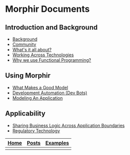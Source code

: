 # Morphir Documents

## Introduction and Background
* [Background](background)
* [Community](morphir_community)
* [What's it all about?](whats_it_about)
* [Working Across Technologies](work_across_languages_and_platforms)
* [Why we use Functional Programming?](why_functional_programming)

## Using Morphir
* [What Makes a Good Model](what-makes-a-good-domain-model)
* [Development Automation (Dev Bots)](dev_bots)
* [Modeling An Application](application_modeling)

## Applicability
* [Sharing Business Logic Across Application Boundaries](shared_logic_modeling)
* [Regulatory Technology](regtech_modeling)



[Home](/index) | [Posts](posts) | [Examples](https://github.com/finos/morphir-examples/)
-----|------|------
 | | 

